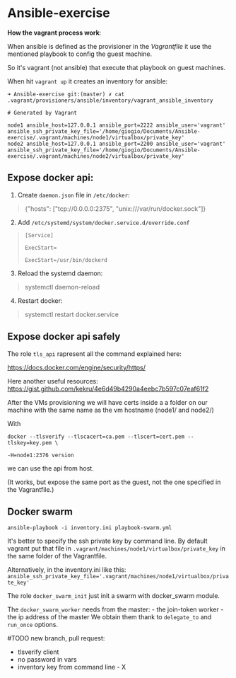 # Ansible-exercise

  

**How the vagrant process work**:

When ansible is defined as the provisioner in the *Vagrantfile* it use the mentioned playbook to config the guest machine.

  

  

So it's vagrant (not ansible) that execute that playbook on guest machines.

  

When hit `vagrant up` it creates an inventory for ansible:

  

    ➜ Ansible-exercise git:(master) ✗ cat .vagrant/provisioners/ansible/inventory/vagrant_ansible_inventory
    
    # Generated by Vagrant
    
	node1 ansible_host=127.0.0.1 ansible_port=2222 ansible_user='vagrant' ansible_ssh_private_key_file='/home/giogio/Documents/Ansible-exercise/.vagrant/machines/node1/virtualbox/private_key'
	node2 ansible_host=127.0.0.1 ansible_port=2200 ansible_user='vagrant' ansible_ssh_private_key_file='/home/giogio/Documents/Ansible-exercise/.vagrant/machines/node2/virtualbox/private_key'

  

## Expose docker api:

1. Create `daemon.json` file in `/etc/docker`:

  

    

 

>    {"hosts": ["tcp://0.0.0.0:2375", "unix:///var/run/docker.sock"]}

  

2. Add `/etc/systemd/system/docker.service.d/override.conf`

  

>     [Service]
>     
>     ExecStart=
>     
>     ExecStart=/usr/bin/dockerd

  
  

3. Reload the systemd daemon:

  

    

> systemctl daemon-reload

  

4. Restart docker:

  

    

> systemctl restart docker.service

## Expose docker api safely 

 The role `tls_api` rapresent all the command explained here:   

https://docs.docker.com/engine/security/https/
  
Here another useful resources:
https://gist.github.com/kekru/4e6d49b4290a4eebc7b597c07eaf61f2

  
After the VMs provisioning we will have certs inside a a folder on our machine with the same name as the vm hostname (node1/ and node2/)

 With

    docker --tlsverify --tlscacert=ca.pem --tlscert=cert.pem --tlskey=key.pem \
    
    -H=node1:2376 version

  we can use the api from host. 

(It works, but expose the same port as the guest, not the one specified in the Vagrantfile.)

  
 ## Docker swarm 
  

    ansible-playbook -i inventory.ini playbook-swarm.yml

It's better to specify the ssh private key by command line. By default vagrant put that file in `.vagrant/machines/node1/virtualbox/private_key` in the same folder of the Vagrantfile. 

Alternatively, in the inventory.ini like this:
`ansible_ssh_private_key_file='.vagrant/machines/node1/virtualbox/private_key'`

The role `docker_swarm_init` just init a swarm with docker_swarm module. 

The `docker_swarm_worker` needs from the master:
	- the join-token worker 
	- the ip address of the master
We obtain them thank to `delegate_to` and `run_once` options. 


#TODO
new branch, pull request:
- tlsverify client
- no password in vars
- inventory key from command line - X
